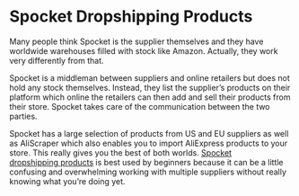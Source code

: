 # Spocket Dropshipping Products
Many people think Spocket is the supplier themselves and they have worldwide warehouses filled with stock like Amazon. Actually, they work very differently from that.

Spocket is a middleman between suppliers and online retailers but does not hold any stock themselves. Instead, they list the supplier’s products on their platform which online the retailers can then add and sell their products from their store. Spocket takes care of the communication between the two parties.

Spocket has a large selection of products from US and EU suppliers as well as AliScraper which also enables you to import AliExpress products to your store. This really gives you the best of both worlds. [Spocket dropshipping products](https://wifihustlin.com/spocket-review/) is best used by beginners because it can be a little confusing and overwhelming working with multiple suppliers without really knowing what you’re doing yet.

